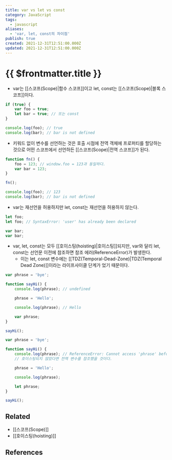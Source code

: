 ```yaml
---
title: var vs let vs const
category: JavaScript
tags:
  - javascript
aliases:
  - 'var, let, const의 차이점'
publish: true
created: 2021-12-31T12:51:00.000Z
updated: 2021-12-31T12:51:00.000Z
---
```


# {{ $frontmatter.title }}

- var는 [[스코프(Scope)|함수 스코프]]이고 let, const는 [[스코프(Scope)|블록 스코프]]이다.

```js
if (true) {
	var foo = true;
	let bar = true; // 또는 const
}

console.log(foo); // true
console.log(bar); // bar is not defined
```

- 키워드 없이 변수를 선언하는 것은 호출 시점에 전역 객체에 프로퍼티를 할당하는 것으로 어떤 스코프에서 선언하든 [[스코프(Scope)|전역 스코프]]가 된다.

```js
function fn() {
	foo = 123; // window.foo = 123과 동일하다.
	var bar = 123;
}

fn();

console.log(foo); // 123
console.log(bar); // bar is not defined
```

- var는 재선언을 허용하지만 let, const는 재선언을 허용하지 않는다.

```js
let foo;
let foo; // SyntaxError: 'user' has already been declared

var bar;
var bar;
```

- var, let, const는 모두 [[호이스팅(hoisting)|호이스팅]]되지만, var와 달리 let, const는 선언문 이전에 참조하면 참조 에러(ReferenceError)가 발생한다.
  - 이는 let, const 변수에는 [[TDZ(Temporal-Dead-Zone)|TDZ(Temporal Dead Zone)]]이라는 라이프사이클 단계가 었기 때문이다.

```js
var phrase = 'bye';

function sayHi() {
	console.log(phrase); // undefined

	phrase = 'Hello';

	console.log(phrase); // Hello

	var phrase;
}

sayHi();
```

```js
var phrase = 'bye';

function sayHi() {
	console.log(phrase); // ReferenceError: Cannot access 'phrase' before initialization
	// 호이스팅되지 않았다면 전역 변수를 참조했을 것이다.

	phrase = 'Hello';

	console.log(phrase);

	let phrase;
}

sayHi();
```

## Related

- [[스코프(Scope)]]
- [[호이스팅(hoisting)]]

## References
